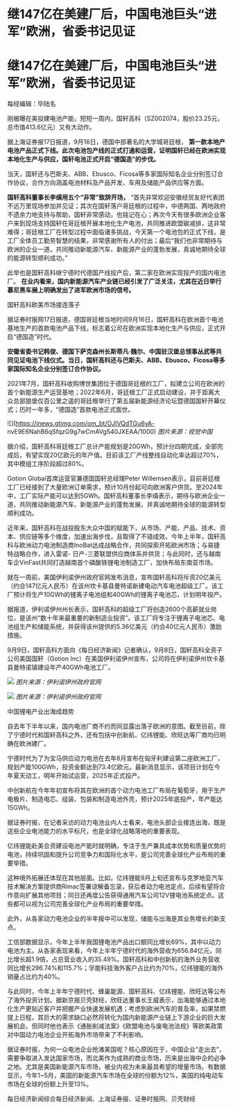 # 继147亿在美建厂后，中国电池巨头“进军”欧洲，省委书记见证

# 继147亿在美建厂后，中国电池巨头“进军”欧洲，省委书记见证

每经编辑：毕陆名

刚被曝在美投建电池产能，短短一周内，国轩高科（SZ002074，股价23.25元，总市值413.6亿元）又有大动作。

据上海证券报17日报道，9月16日，德国中部著名的大学城哥廷根，
**第一款本地产电池产品正式下线。此次电池包产线的正式打通和运营，证明国轩已经在欧洲实现本地化生产与供应，国轩电池正式开启“德国造”的步伐。**

当天，国轩还与巴斯夫、ABB、Ebusco、Ficosa等多家国际知名企业分别签订合作协议，合作方向涵盖电池材料及产品开发、车用及储能产品供应等方面。

**国轩高科董事长李缜用五个“非常”致辞开场，**
“首先非常欢迎安徽经贸友好代表团不远万里现场参加并见证；其次在国轩落户哥廷根的过程中，中德两国、两地政府不遗余力地支持与帮助，国轩非常感动，也铭记在心；再次今天有很多欧洲企业客户来到现场支持国轩在哥廷根开展本地化生产电池，共同推进欧盟碳减排，这非常难得；哥廷根工厂在转型过程中面临诸多挑战，今天第一个电池包的正式下线，是工厂全体员工勤劳智慧的结果，非常感谢所有人的付出；最后“我们也非常期待与欧洲的企业一道，共同推动新能源汽车、新能源产业的蓬勃发展，真诚地期待全球的能源转型顺利成功。”

此举也是国轩高科继宁德时代德国产线投产后，第二家在欧洲实现投产的国内电池厂。
**在业内看来，国内新能源汽车产业链已经引发了广泛关注，尤其在近日举行慕尼黑车展上明确发出了进军欧洲市场的信号。**

国轩高科欧美市场接连落子

据证券时报网17日报道，德国哥廷根当地时间9月16日，国轩高科在欧洲首个电池基地生产的首款电池产品下线，标志着公司在欧洲实现本地化生产与供应，正式开启“德国造”时代。

**安徽省委书记韩俊、德国下萨克森州长斯蒂凡·魏尔、中国驻汉堡总领事丛武等共同见证电池下线仪式。当日，国轩高科还与巴斯夫、ABB、Ebusco、Ficosa等多家国际知名企业分别签订合作协议。**

2021年7月，国轩高科收购博世集团位于德国哥廷根的工厂，拟建立公司在欧洲的首个新能源生产运营基地；2022年6月，哥廷根工厂正式启动建设，并于距离大众总部狼堡仅百公里之遥的哥廷根举行了第五届新能源经济论坛暨德国国轩开幕仪式；历时一年多，“德国造”首款电池正式面世。

![](https://inews.gtimg.com/om_bt/OJIVQdTGu6yA-
nvE9E6NahB6qSfqzG9g7wCmAVg540JXEAA/1000) _图片来源：视觉中国_

据介绍，国轩高科哥廷根工厂总计产能规划是20GWh，预计分四期完成，全部完成后，有望实现20亿欧元的年产值。目前该工厂产线整线自动化率达超过70%，其中模组工序阶段超过80%。

Gotion Global首席运营官兼德国国轩总经理Peter
Willemsen表示，目前哥廷根工厂已经接到了大量欧洲订单需求，预计10月份起可向欧洲客户供货。至2024年中，工厂实际产能可以达到5GWh。国轩高科董事长李缜表示，期待与欧洲企业一道，共同推动新能源汽车、新能源产业的蓬勃发展，并真诚地期待全球的能源转型顺利成功。

近年来，国轩高科在战投股东大众中国的赋能下，从市场、产能、产品、技术、资本、供应链等多个维度，加速出海步伐，且取得了不错成效。今年上半年，国轩高科与欧洲动力电池制造商InoBat达成战略合作，共同探索开拓欧洲市场；与易捷特战略合作，进入雷诺-
日产-三菱联盟供应商体系并供货；与此同时，还与越南车企VinFast共同打造越南首个磷酸铁锂电池制造工厂，加快布局东南亚市场。

就在一周前，美国伊利诺伊州政府官网发布消息，宣布国轩高科将斥资20亿美元（约合147亿元人民币）在该州坎卡基县曼特诺新建电动汽车电池超级工厂。该工厂预计将生产10GWh的锂离子电池组和40GWh的锂离子电池芯，计划明年投产。

据报道，伊利诺伊州州长表示，国轩高科的超级工厂将创造2600个高薪就业岗位，是该州“数十年来最重要的新制造业投资”。该工厂将专注于锂离子电池芯、电池组生产和储能系统，并获得该州提供的5.36亿美元（约合40亿元人民币）激励措施。

9月9日，国轩高科方面向《每日经济新闻》记者确认，9月8日，国轩高科全资子公司美国国轩（Gotion
Inc）在美国伊利诺伊州宣布，公司将在伊利诺伊州坎卡基县曼特诺镇建设年产40GWh电池工厂。

![](https://inews.gtimg.com/om_bt/ORRz8HJKfxNZoGYAHi5ecTkNxGnGGxtQEo6D0SFtzur9kAA/1000)
_图片来源：伊利诺伊州政府官网_

![](https://inews.gtimg.com/om_bt/OoiEpTIpTDbszqfRLyZYTCf-3cwMQJmXQGkG59asjs6d0AA/1000)
_图片来源：伊利诺伊州政府官网_

中国锂电产业出海成趋势

自去年下半年以来，国内电池厂商不约而同显露出落子欧洲的意图。截至目前，除了宁德时代和国轩高科之外，还有包括中创新航、亿纬锂能、欣旺达等厂商均已明确在欧洲建厂。

宁德时代为了为宝马供应动力电池在去年8月宣布在匈牙利建设第二座欧洲工厂，规划产能100GWh，投资金额达到73.4亿欧元。最新消息显示，该项目计划在今年夏天动工，明年开始试运营，2025年正式投产。

中创新航在今年年初宣布将其在欧洲的首个动力电池工厂布局在葡萄牙，用于生产电极片、制造电芯、组装、包装和制造电池外壳，预计2025年底投产，年产能达15GWh。

据证券时报，在记者采访的动力电池业内人士看来，电池头部企业接连出海，既是这些企业电池能力的水平标尺，也是全球化战略落地的重要表现。

亿纬锂能赴美合资建设电池产能时就明确，专注于生产兼具成本优势和质量优势的电池，持续巩固和提升公司竞争力和国际化水平，是公司完善全球化产业布局的重要举措。

这种境外拓展还体现在其他层面。比如，亿纬锂能9月上旬还宣布与克罗地亚汽车技术解决方案提供商Rimac签署谅解备忘录，获后者动力电池定点，后续有望将合作意向扩展其他项目；同日还再度公告获得通用汽车公司12V锂电池系统定点。这些都可以视为公司完善全球化产业布局的重要举措。

此外，从各家动力电池企业的半年报中可以发现，储能与出海是其业务增长的新支点。

工信部数据显示，今年上半年我国锂电池产品出口额同比增长69%，其中以动力电池为主。从各家表现来看，今年上半年宁德时代的海外营收为656.84亿元，同比增长超1.9倍，占总营业收入的35.49%。国轩高科和中创新航的海外业务营收同比增长296.74%和115.7%；孚能科技海外客户占比约为70%，亿纬锂能的海外销量占比约为40%。

与此同时，今年上半年宁德时代、蜂巢能源、国轩高科、亿纬锂能、欣旺达等公布了海外投资计划。据新京报贝壳财经，欣旺达董事长王威表示，出海能够通过本地化生产更贴近客户并把握产业快速发展机遇；考虑到欧洲汽车的普及率，如果禁燃提上日程，其巨大的需求缺口必然将转化为国内新能源产业链上下游企业的巨大发展机会。但同时他也表示《通胀削减法案》《欧盟电池与废电池法规》等欧美政策对中国动力电池企业开拓海外市场带来了不利影响。

据证券时报，为何一众电池企业抢滩美国呢？核心原因在于，中国企业“走出去”，需要争取进入发达国家市场，而北美作为成熟的商业市场，历来是出海中企的必争之地。尤其是美国新能源汽车市场，被业内视为未来最具希望的增量市场。有数据显示，今年1~5月，美国的新能源汽车市场在全球的份额为12%，美国的纯电动车市场在全球的份额上升至13%。

每日经济新闻综合每日经济新闻、上海证券报、证券时报网、贝壳财经

